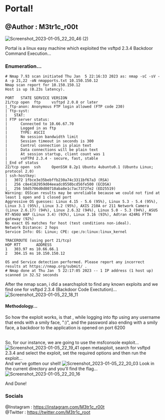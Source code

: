 # Portal!
## @Author : M3tr1c_r00t
![Screenshot_2023-01-05_22_20_46 (2)](https://user-images.githubusercontent.com/99975622/211106353-ff5542a2-5290-4e50-930b-15844d4ee0e3.png)

Portal is a linux easy machine which exploited the vsftpd 2.3.4 Backdoor Command Execution...

### Enumeration...
```
# Nmap 7.93 scan initiated Thu Jan  5 22:16:33 2023 as: nmap -sC -sV -A -p 21,22 -oN nmapports.txt 10.150.150.12
Nmap scan report for 10.150.150.12
Host is up (0.23s latency).

PORT   STATE SERVICE VERSION
21/tcp open  ftp     vsftpd 2.0.8 or later
|_ftp-anon: Anonymous FTP login allowed (FTP code 230)
| ftp-syst: 
|   STAT: 
| FTP server status:
|      Connected to 10.66.67.70
|      Logged in as ftp
|      TYPE: ASCII
|      No session bandwidth limit
|      Session timeout in seconds is 300
|      Control connection is plain text
|      Data connections will be plain text
|      At session startup, client count was 1
|      vsFTPd 2.3.4 - secure, fast, stable
|_End of status
22/tcp open  ssh     OpenSSH 8.2p1 Ubuntu 4ubuntu0.1 (Ubuntu Linux; protocol 2.0)
| ssh-hostkey: 
|   3072 1fbce3e35bebffb230a74c3311bf67a3 (RSA)
|   256 c8e4182959d04eeadc0550bcd56fe500 (ECDSA)
|_  256 58d5706d0d80710aba8e1c7ac7372fe2 (ED25519)
Warning: OSScan results may be unreliable because we could not find at least 1 open and 1 closed port
Aggressive OS guesses: Linux 4.15 - 5.6 (95%), Linux 5.3 - 5.4 (95%), Linux 3.1 (95%), Linux 3.2 (95%), AXIS 210A or 211 Network Camera (Linux 2.6.17) (94%), Linux 2.6.32 (94%), Linux 5.0 - 5.3 (94%), ASUS RT-N56U WAP (Linux 3.4) (93%), Linux 3.16 (93%), Adtran 424RG FTTH gateway (92%)
No exact OS matches for host (test conditions non-ideal).
Network Distance: 2 hops
Service Info: OS: Linux; CPE: cpe:/o:linux:linux_kernel

TRACEROUTE (using port 21/tcp)
HOP RTT       ADDRESS
1   303.97 ms 10.66.66.1
2   304.15 ms 10.150.150.12

OS and Service detection performed. Please report any incorrect results at https://nmap.org/submit/ .
# Nmap done at Thu Jan  5 22:17:05 2023 -- 1 IP address (1 host up) scanned in 32.52 seconds
```

After the nmap scan, i did a searchsploit to find any known exploits and we find one for vsftpd 2.3.4 (Backdoor Code Exectution)...
![Screenshot_2023-01-05_22_18_11](https://user-images.githubusercontent.com/99975622/211106865-a4265431-bd01-4814-a5aa-1b5229efe287.png)

#### Methodology...
So how the exploit works, is that , while logging into ftp using any username that ends with a smily face, ":)", and the password also ending with a smily face, a backdoor to the application is opened on port 6200 

<br> So, for our instance, we are going to use the msfconsole exploit...
![Screenshot_2023-01-05_22_19_41](https://user-images.githubusercontent.com/99975622/211107657-57ab91ae-d890-4042-b013-c3ddd44e2383.png)
open metasploit, search for vsftpd 2.3.4 and select the exploit, set the required options and then run the exploit...
<br>And we've gotten our shell!
![Screenshot_2023-01-05_22_20_03](https://user-images.githubusercontent.com/99975622/211107808-6d39e8b3-bd84-44aa-9e21-f84726a3de5c.png)
Look in the current directory and you'll find the flag...
![Screenshot_2023-01-05_22_20_16](https://user-images.githubusercontent.com/99975622/211107916-75813a9f-9793-4a05-8bae-54eb0d3926f6.png)


And Done!
### Socials
@Instagram : https://instagram.com/M3tr1c_r00t
<br>@Twitter : https://twitter.com/M3tr1c_root
